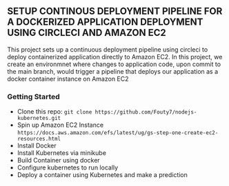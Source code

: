 ## SETUP CONTINOUS DEPLOYMENT PIPELINE FOR A DOCKERIZED APPLICATION DEPLOYMENT USING CIRCLECI AND AMAZON EC2

This project sets up a continuous deployment pipeline using circleci to deploy containerized application directly to Amazon EC2.
In this project, we create an environmnet where changes to application code, upon commit to the main branch, would trigger a pipeline that deploys our application as a docker container instance on Amazon EC2 

### Getting Started

* Clone this repo: `git clone https://github.com/Fouty7/nodejs-kubernetes.git`
* Spin up Amazon EC2 Instance `https://docs.aws.amazon.com/efs/latest/ug/gs-step-one-create-ec2-resources.html`
* Install Docker 
* Install Kubernetes via minikube
* Build Container using docker
* Configure kubernetes to run locally
* Deploy a container using Kubernetes and make a prediction